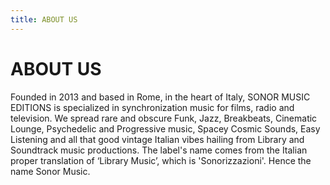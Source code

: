 ```yaml
---
title: ABOUT US
---
```


# ABOUT US

Founded in 2013 and based in Rome, in the heart of Italy, SONOR MUSIC EDITIONS is specialized in synchronization music for films, radio and television. We spread rare and obscure Funk, Jazz, Breakbeats, Cinematic Lounge, Psychedelic and Progressive music, Spacey Cosmic Sounds, Easy Listening and all that good vintage Italian vibes hailing from Library and Soundtrack music productions. The label's name comes from the Italian proper translation of ‘Library Music’, which is 'Sonorizzazioni'.
Hence the name Sonor Music.